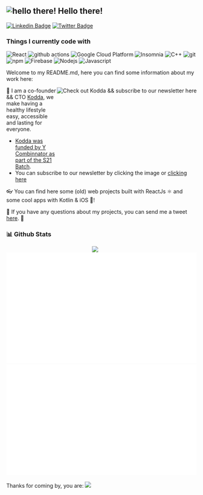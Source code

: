 
## <img src="https://user-images.githubusercontent.com/9059670/215295863-0a22bed5-bb53-4cad-9d91-a775916d8c20.gif" alt="hello there!" width="30"/> Hello there! 

[![Linkedin Badge](https://img.shields.io/badge/-mikealvaradol-blue?style=flat&logo=Linkedin&logoColor=white&link=https://www.linkedin.com/in/mikealvaradol/)](https://www.linkedin.com/in/mikealvaradol/)
[![Twitter Badge](https://img.shields.io/badge/-@_mikealvaradol-1ca0f1?style=flat&labelColor=1ca0f1&logo=twitter&logoColor=white&link=https://twitter.com/mikealvaradol)](https://twitter.com/mikealvaradol)

<h3>Things I currently code with</h3>
<p>
  <img alt="React" src="https://img.shields.io/badge/-React-45b8d8?style=flat-square&logo=react&logoColor=white" />
  <img alt="github actions" src="https://img.shields.io/badge/-Github_Actions-2088FF?style=flat-square&logo=github-actions&logoColor=white" />
  <img alt="Google Cloud Platform" src="https://img.shields.io/badge/-Google_Cloud_Platform-1a73e8?style=flat-square&logo=google-cloud&logoColor=white" />
  <img alt="Insomnia" src="https://img.shields.io/badge/-Insomnia-5849BE?style=flat-square&logo=insomnia&logoColor=white" />
  <img alt="C++" src="https://img.shields.io/badge/-++-1d229b?style=flat-square&logo=c&logoColor=white" />
  <img alt="git" src="https://img.shields.io/badge/-Git-black?style=flat-square&logo=github&logoColor=white" />
  <img alt="npm" src="https://img.shields.io/badge/-NPM-CB3837?style=flat-square&logo=npm&logoColor=white" />
  <img alt="Firebase" src="https://img.shields.io/badge/-Firebase-red?style=flat-square&logo=firebase&logoColor=white" />
  <img alt="Nodejs" src="https://img.shields.io/badge/-Nodejs-43853d?style=flat-square&logo=Node.js&logoColor=white" />
  <img alt="Javascript" src="https://img.shields.io/badge/-Javascript-yellow?style=flat-square&logo=javascript&logoColor=white" />
</p>

Welcome to my README.md, here you can find some information about my work here: 

<a href="https://kodda.mx"><img src="https://i.imgur.com/phBWreq.png" alt="Check out Kodda && subscribe to our newsletter here" height="200" align="right"/></a>


💜 I am a co-founder && CTO [Kodda](https://kodda.mx/), we make having a healthy lifestyle easy, accessible and lasting for everyone.
  - [Kodda was funded by Y Combinnator as part of the S21 Batch](https://www.ycombinator.com/companies/kodda).
  - You can subscribe to our newsletter by clicking the image or [clicking here](https://kodda.mx)

👓 You can find here some (old) web projects built with ReactJs ⚛️ and some cool apps with Kotlin & iOS 📱!

🦆 If you have any questions about my projects, you can send me a tweet [here](https://twitter.com/MikeAlvaradoL). 🙌

### 📊 Github Stats

<a href="https://kodda.mx">
  <img src="https://user-images.githubusercontent.com/9059670/215300675-9dae9f85-f51f-4ba4-83df-b1712f149846.gif" width="55%" align="right"/>
</a>

![Stats Overview](https://github.com/MikeAlvarado/github-stats-transparent/blob/output/generated/overview.svg)
![Most Used Languages](https://raw.githubusercontent.com/MikeAlvarado/github-stats-transparent/output/generated/languages.svg)

Thanks for coming by, you are: ![](https://visitor-badge.glitch.me/badge?page_id=mikealvaradol&left_color=purple&right_color=purple)


